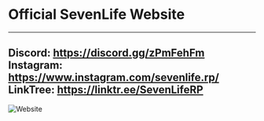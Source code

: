 # Official SevenLife Website

--------------------------------
Discord: https://discord.gg/zPmFehFm
Instagram: https://www.instagram.com/sevenlife.rp/
LinkTree: https://linktr.ee/SevenLifeRP
--------------------------------

![Website](https://media.discordapp.net/attachments/954476483651461120/1117047255535456327/Landing.png?width=364&height=632)


